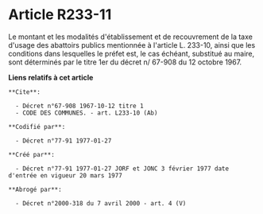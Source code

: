 # Article R233-11

Le montant et les modalités d'établissement et de recouvrement de la taxe d'usage des abattoirs publics mentionnée à
l'article L. 233-10, ainsi que les conditions dans lesquelles le préfet est, le cas échéant, substitué au maire, sont
déterminés par le titre 1er du décret n/ 67-908 du 12 octobre 1967.

**Liens relatifs à cet article**

	**Cite**:

	  - Décret n°67-908 1967-10-12 titre 1
	  - CODE DES COMMUNES. - art. L233-10 (Ab)

	**Codifié par**:

	  - Décret n°77-91 1977-01-27

	**Créé par**:

	  - Décret n°77-91 1977-01-27 JORF et JONC 3 février 1977 date d'entrée en vigueur 20 mars 1977

	**Abrogé par**:

	  - Décret n°2000-318 du 7 avril 2000 - art. 4 (V)
